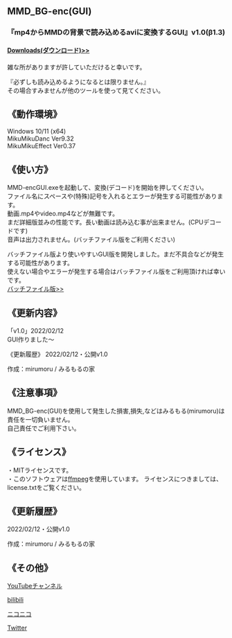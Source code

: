 ## MMD_BG-enc(GUI)
### 『mp4からMMDの背景で読み込めるaviに変換するGUI』v1.0(β1.3) 
#### [Downloads(ダウンロード)>>](https://bowlroll.net/file/271835)  
雑な所がありますが許していただけると幸いです。  

『必ずしも読み込めるようになるとは限りません。』  
その場合すみませんが他のツールを使って見てください。  
  
  
## 《動作環境》
Windows 10/11 (x64)  
MikuMikuDanc Ver9.32  
MikuMikuEffect Ver0.37  


## 《使い方》  
MMD-encGUI.exeを起動して、変換(デコード)を開始を押してください。  
ファイル名にスペースや(特殊)記号を入れるとエラーが発生する可能性があります。  
動画.mp4やvideo.mp4などが無難です。  
まだ詳細版並みの性能です。長い動画は読み込む事が出来ません。(CPUデコードです)  
音声は出力されません。(バッチファイル版をご利用ください)  

バッチファイル版より使いやすいGUI版を開発しました。まだ不具合などが発生する可能性があります。  
使えない場合やエラーが発生する場合はバッチファイル版をご利用頂ければ幸いです。  
[バッチファイル版>>](https://github.com/mirumoru/MMD_BG-enc)  

## 《更新内容》  

「v1.0」2022/02/12  
GUI作りました～   

《更新履歴》
2022/02/12・公開v1.0

作成：mirumoru / みるもるの家


## 《注意事項》  
MMD_BG-enc(GUI)を使用して発生した損害,損失,などはみるもる(mirumoru)は責任を一切負いません。  
自己責任でご利用下さい。  


## 《ライセンス》  
・MITライセンスです。  
・このソフトウェアは[ffmpeg](https://ffmpeg.org/)を使用しています。
ライセンスにつきましては、license.txtをご覧ください。  
  
  
## 《更新履歴》
2022/02/12・公開v1.0  

作成：mirumoru / みるもるの家  


## 《その他》  

[YouTubeチャンネル](https://www.youtube.com/channel/UCBFX9aizNm2pMHndCvnrjvA)  

[bilibili](https://space.bilibili.com/1422965680)  

[ニコニコ](https://www.nicovideo.jp/user/50718637)  

[Twitter](https://twitter.com/mirumoruHouse)  

